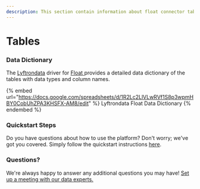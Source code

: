 ```yaml
---
description: This section contain information about float connector tables information
---
```


# Tables

### Data Dictionary

The [Lyftrondata](https://www.lyftrondata.com/) driver for [Float](https://www.lyftrondata.com/integration/business-analytics/float//)[ ](https://www.lyftrondata.com/integration/float/)provides a detailed data dictionary of the tables with data types and column names.

{% embed url="https://docs.google.com/spreadsheets/d/1R2Lc2LlVLwRVf1S8p3wpmHBY0CobUhZPA3KHSFX-AM8/edit" %}
Lyftrondata Float Data Dictionary
{% endembed %}

### Quickstart Steps

Do you have questions about how to use the platform? Don't worry; we've got you covered. Simply follow the quickstart instructions [here](../README.md).

### Questions? <a href="#questions" id="questions"></a>

We're always happy to answer any additional questions you may have! [Set up a meeting with our data experts.](https://www.lyftrondata.com/book-a-meeting/)

